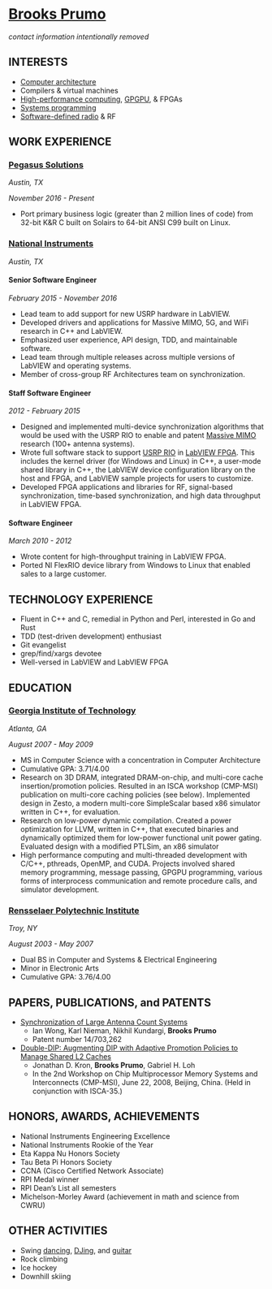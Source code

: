 # [Brooks Prumo](http://www.linkedin.com/in/brooksprumo)

_contact information intentionally removed_

## INTERESTS

- [Computer architecture](http://en.wikipedia.org/wiki/Computer_architecture)
- Compilers & virtual machines
- [High-performance computing](http://insidehpc.com/hpc-basic-training/what-is-hpc/), [GPGPU](http://en.wikipedia.org/wiki/General-purpose_computing_on_graphics_processing_units), & FPGAs
- [Systems programming](http://en.wikipedia.org/wiki/System_programming)
- [Software-defined radio](http://en.wikipedia.org/wiki/Software-defined_radio) & RF

## WORK EXPERIENCE

### [Pegasus Solutions](http://www.pegs.com)

_Austin, TX_

_November 2016 - Present_

- Port primary business logic (greater than 2 million lines of code) from 32-bit K&R C built on Solairs to 64-bit ANSI C99 built on Linux.

### [National Instruments](http://www.ni.com)

_Austin, TX_

#### Senior Software Engineer

_February 2015 - November 2016_

- Lead team to add support for new USRP hardware in LabVIEW.
- Developed drivers and applications for Massive MIMO, 5G, and WiFi research in C++ and LabVIEW.
- Emphasized user experience, API design, TDD, and maintainable software.
- Lead team through multiple releases across multiple versions of LabVIEW and operating systems.
- Member of cross-group RF Architectures team on synchronization.

#### Staff Software Engineer

_2012 - February 2015_

- Designed and implemented multi-device synchronization algorithms that would be used with the USRP RIO to enable and patent [Massive MIMO](http://www.ni.com/rf/5g/) research (100+ antenna systems).
- Wrote full software stack to support [USRP RIO](http://www.ni.com/sdr/usrp-rio/) in [LabVIEW FPGA](http://www.ni.com/labview/fpga/). This includes the kernel driver (for Windows and Linux) in C++, a user-mode shared library in C++, the LabVIEW device configuration library on the host and FPGA, and LabVIEW sample projects for users to customize.
- Developed FPGA applications and libraries for RF, signal-based synchronization, time-based synchronization, and high data throughput in LabVIEW FPGA.

#### Software Engineer

_March 2010 - 2012_

- Wrote content for high-throughput training in LabVIEW FPGA.
- Ported NI FlexRIO device library from Windows to Linux that enabled sales to a large customer.

## TECHNOLOGY EXPERIENCE

- Fluent in C++ and C, remedial in Python and Perl, interested in Go and Rust
- TDD (test-driven development) enthusiast
- Git evangelist
- grep/find/xargs devotee
- Well-versed in LabVIEW and LabVIEW FPGA

## EDUCATION

### [Georgia Institute of Technology](http://www.gatech.edu)

_Atlanta, GA_

_August 2007 - May 2009_

- MS in Computer Science with a concentration in Computer Architecture
- Cumulative GPA: 3.71/4.00
- Research on 3D DRAM, integrated DRAM-on-chip, and multi-core cache insertion/promotion policies. Resulted in an ISCA workshop (CMP-MSI) publication on multi-core caching policies (see below). Implemented design in Zesto, a modern multi-core SimpleScalar based x86 simulator written in C++, for evaluation.
- Research on low-power dynamic compilation. Created a power optimization for LLVM, written in C++, that executed binaries and dynamically optimized them for low-power functional unit power gating. Evaluated design with a modified PTLSim, an x86 simulator
- High performance computing and multi-threaded development with C/C++, pthreads, OpenMP, and CUDA. Projects involved shared memory programming, message passing, GPGPU programming, various forms of interprocess communication and remote procedure calls, and simulator development.

### [Rensselaer Polytechnic Institute](http://www.rpi.edu)

_Troy, NY_

_August 2003 - May 2007_

- Dual BS in Computer and Systems & Electrical Engineering
- Minor in Electronic Arts
- Cumulative GPA: 3.76/4.00

## PAPERS, PUBLICATIONS, and PATENTS

- [Synchronization of Large Antenna Count Systems](https://patentscope.wipo.int/search/en/detail.jsf?docId=WO2015171956)
	- Ian Wong, Karl Nieman, Nikhil Kundargi, **Brooks Prumo**
	- Patent number 14/703,262
- [Double-DIP: Augmenting DIP with Adaptive Promotion Policies to Manage Shared L2 Caches](http://citeseerx.ist.psu.edu/viewdoc/summary?doi=10.1.1.140.1842)
	- Jonathan D. Kron, **Brooks Prumo**, Gabriel H. Loh
	- In the 2nd Workshop on Chip Multiprocessor Memory Systems and Interconnects (CMP-MSI), June 22, 2008, Beijing, China. (Held in conjunction with ISCA-35.)

## HONORS, AWARDS, ACHIEVEMENTS

- National Instruments Engineering Excellence
- National Instruments Rookie of the Year
- Eta Kappa Nu Honors Society
- Tau Beta Pi Honors Society
- CCNA (Cisco Certified Network Associate)
- RPI Medal winner
- RPI Dean’s List all semesters
- Michelson-Morley Award (achievement in math and science from CWRU)

## OTHER ACTIVITIES

- Swing [dancing](http://www.prumotion.com/bios/dancer.html), [DJing](http://www.prumotion.com/bios/dj.html), and [guitar](http://www.prumotion.com/bios/musician.html)
- Rock climbing
- Ice hockey
- Downhill skiing
